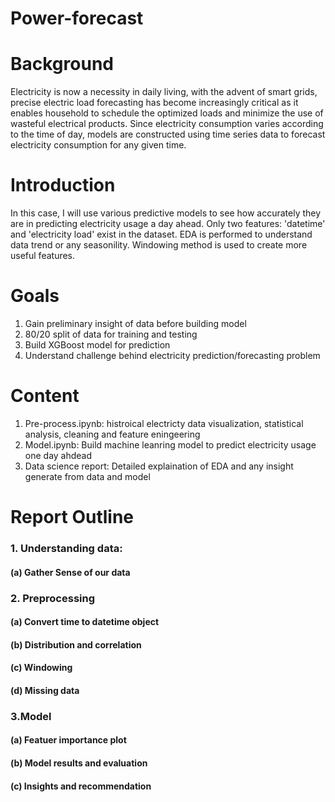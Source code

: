 # Power-forecast
# Background
Electricity is now a necessity in daily living, with the advent of smart grids, precise electric load forecasting has become increasingly critical as it enables household to schedule the optimized loads and minimize the use of wasteful electrical products. Since electricity consumption varies according to the time of day, models are constructed using time series data to forecast electricity consumption for any given time.

# Introduction
In this case, I will use various predictive models to see how accurately they are in predicting electricity usage a day ahead. Only two features: 'datetime' and 'electricity load' exist in the dataset. EDA is performed to understand data trend or any seasonility. Windowing method is used to create more useful features.

# Goals
1. Gain preliminary insight of data before building model
2. 80/20 split of data for training and testing
3. Build XGBoost model for prediction
4. Understand challenge behind electricity prediction/forecasting problem

# Content
1. Pre-process.ipynb: histroical electricty data visualization, statistical analysis, cleaning and feature eningeering
2. Model.ipynb:  Build machine leanring model to predict electricity usage one day ahdead
3. Data science report: Detailed explaination of EDA and any insight generate from data and model

# Report Outline
 ### 1. Understanding data:
 #### (a) Gather Sense of our data
 ### 2. Preprocessing
 #### (a) Convert time to datetime object
 #### (b) Distribution and correlation
 #### (c) Windowing
 #### (d) Missing data 
 ### 3.Model 
 #### (a) Featuer importance plot
 #### (b) Model results and evaluation
 #### (c) Insights and recommendation

